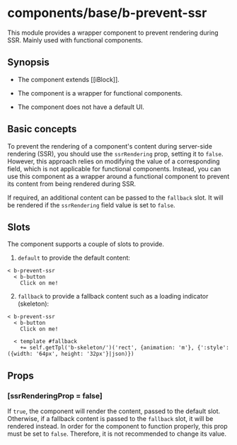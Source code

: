 # components/base/b-prevent-ssr

This module provides a wrapper component to prevent rendering during SSR. Mainly used with functional components.

## Synopsis

* The component extends [[iBlock]].

* The component is a wrapper for functional components.

* The component does not have a default UI.

## Basic concepts

To prevent the rendering of a component's content during server-side rendering (SSR), you should use the `ssrRendering` prop, setting it to `false`. However, this approach relies on modifying the value of a corresponding field, which is not applicable for functional components. Instead, you can use this component as a wrapper around a functional component to prevent its content from being rendered during SSR.

If required, an additional content can be passed to the `fallback` slot. It will be rendered if the `ssrRendering` field value is set to `false`.

## Slots

The component supports a couple of slots to provide.

1. `default` to provide the default content:

  ```
  < b-prevent-ssr
    < b-button
      Click on me!
  ```

2. `fallback` to provide a fallback content such as a loading indicator (skeleton):

  ```
  < b-prevent-ssr
    < b-button
      Click on me!

    < template #fallback
      += self.getTpl('b-skeleton/')('rect', {animation: 'm'}, {':style': ({width: '64px', height: '32px'}|json)})
  ```

## Props

### [ssrRenderingProp = false]

If `true`, the component will render the content, passed to the default slot. Otherwise, if a fallback content is passed to the `fallback` slot, it will be rendered instead.
In order for the component to function properly, this prop must be set to `false`. Therefore, it is not recommended to change its value.
